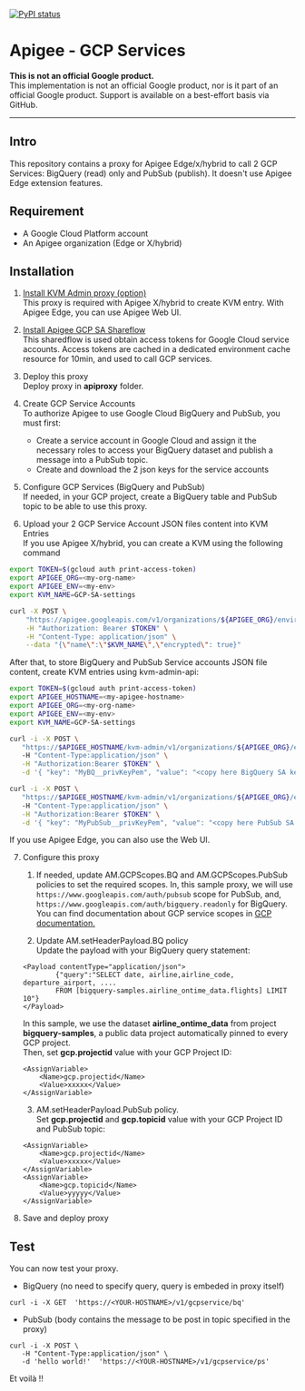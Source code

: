 [![PyPI status](https://img.shields.io/pypi/status/ansicolortags.svg)](https://pypi.python.org/pypi/ansicolortags/) 

# Apigee - GCP Services

**This is not an official Google product.**<BR>This implementation is not an official Google product, nor is it part of an official Google product. Support is available on a best-effort basis via GitHub.

***

## Intro

This repository contains a proxy for Apigee Edge/x/hybrid to call 2 GCP Services: BigQuery (read) only and PubSub (publish). It doesn't use Apigee Edge extension features.

## Requirement

- A Google Cloud Platform account 
- An Apigee organization (Edge or X/hybrid)

## Installation

1. [Install KVM Admin proxy (option)](https://github.com/apigee/devrel/tree/main/references/kvm-admin-api)<BR>This proxy is required with Apigee X/hybrid to create KVM entry. With Apigee Edge, you can use Apigee Web UI.

2. [Install Apigee GCP SA Shareflow](https://github.com/apigee/devrel/tree/main/references/gcp-sa-auth-shared-flow)<BR>This sharedflow is used obtain access tokens for Google Cloud service accounts. Access tokens are cached in a dedicated environment cache resource for 10min, and used to call GCP services.

3. Deploy this proxy<BR>Deploy proxy in **apiproxy** folder.

4. Create GCP Service Accounts<BR>To authorize Apigee to use Google Cloud BigQuery and PubSub, you must first: 
    - Create a service account in Google Cloud and assign it the necessary roles to access your BigQuery dataset and publish a message into a PubSub topic. 
    - Create and download the 2 json keys for the service accounts

5. Configure GCP Services (BigQuery and PubSub)<BR>If needed, in your GCP project, create a BigQuery table and PubSub topic to be able to use this proxy.

6. Upload your 2 GCP Service Account JSON files content into KVM Entries<BR>If you use Apigee X/hybrid, you can create a KVM using the following command

```sh
export TOKEN=$(gcloud auth print-access-token)
export APIGEE_ORG=<my-org-name>
export APIGEE_ENV=<my-env>
export KVM_NAME=GCP-SA-settings

curl -X POST \
    "https://apigee.googleapis.com/v1/organizations/${APIGEE_ORG}/environments/$APIGEE_ENV/keyvaluemaps" \
    -H "Authorization: Bearer $TOKEN" \
    -H "Content-Type: application/json" \
    --data "{\"name\":\"$KVM_NAME\",\"encrypted\": true}"
```

After that, to store BigQuery and PubSub Service accounts JSON file content, create KVM entries using kvm-admin-api:

```sh
export TOKEN=$(gcloud auth print-access-token)
export APIGEE_HOSTNAME=<my-apigee-hostname>
export APIGEE_ORG=<my-org-name>
export APIGEE_ENV=<my-env>
export KVM_NAME=GCP-SA-settings

curl -i -X POST \
   "https://$APIGEE_HOSTNAME/kvm-admin/v1/organizations/${APIGEE_ORG}/environments/$APIGEE_ENV/keyvaluemaps/$KVM_NAME/entries"
   -H "Content-Type:application/json" \
   -H "Authorization:Bearer $TOKEN" \
   -d '{ "key": "MyBQ__privKeyPem", "value": "<copy here BigQuery SA key file jSON content>" } ' 

curl -i -X POST \
   "https://$APIGEE_HOSTNAME/kvm-admin/v1/organizations/${APIGEE_ORG}/environments/$APIGEE_ENV/keyvaluemaps/$KVM_NAME/entries"
   -H "Content-Type:application/json" \
   -H "Authorization:Bearer $TOKEN" \
   -d '{ "key": "MyPubSub__privKeyPem", "value": "<copy here PubSub SA key file jSON content>" } ' 
```
If you use Apigee Edge, you can also use the Web UI.

7. Configure this proxy
    1. If needed, update AM.GCPScopes.BQ and AM.GCPScopes.PubSub policies to set the required scopes. In, this sample proxy, we will use ```https://www.googleapis.com/auth/pubsub``` scope for PubSub, and, ```https://www.googleapis.com/auth/bigquery.readonly``` for BigQuery.<BR>You can find documentation about GCP service scopes in [GCP documentation.](https://developers.google.com/identity/protocols/oauth2/scopes)

    2. Update AM.setHeaderPayload.BQ policy<BR>Update the payload with your BigQuery query statement:
    ```
    <Payload contentType="application/json">
            {"query":"SELECT date, airline,airline_code, departure_airport, ....
            FROM [bigquery-samples.airline_ontime_data.flights] LIMIT 10"}
    </Payload>
    ```
    In this sample, we use the dataset **airline_ontime_data** from project **bigquery-samples**, a public data project automatically pinned to every GCP project. <BR>Then, set **gcp.projectid** value with your GCP Project ID:
    ```
    <AssignVariable>
        <Name>gcp.projectid</Name>
        <Value>xxxxx</Value>
    </AssignVariable>
    ````

    3. AM.setHeaderPayload.PubSub policy.<BR>Set **gcp.projectid** and **gcp.topicid** value with your GCP Project ID and PubSub topic:

    ```
    <AssignVariable>
        <Name>gcp.projectid</Name>
        <Value>xxxxx</Value>
    </AssignVariable>
    <AssignVariable>
        <Name>gcp.topicid</Name>
        <Value>yyyyy</Value>
    </AssignVariable>
    ```
8. Save and deploy proxy

## Test

You can now test your proxy.
- BigQuery (no need to specify query, query is embeded in proxy itself)
```
curl -i -X GET  'https://<YOUR-HOSTNAME>/v1/gcpservice/bq'
````

- PubSub (body contains the message to be post in topic specified in the proxy)
``` 
curl -i -X POST \
   -H "Content-Type:application/json" \
   -d 'hello world!'  'https://<YOUR-HOSTNAME>/v1/gcpservice/ps'
```


Et voilà !!